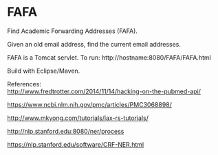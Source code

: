 # FAFA
Find Academic Forwarding Addresses (FAFA).

Given an old email address, find the current email addresses.

FAFA is a Tomcat servlet.
To run: http://hostname:8080/FAFA/FAFA.html

Build with Eclipse/Maven.

References:  
http://www.fredtrotter.com/2014/11/14/hacking-on-the-pubmed-api/  

https://www.ncbi.nlm.nih.gov/pmc/articles/PMC3068898/  

http://www.mkyong.com/tutorials/jax-rs-tutorials/  

http://nlp.stanford.edu:8080/ner/process  

https://nlp.stanford.edu/software/CRF-NER.html  



